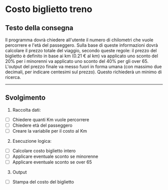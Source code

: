 # Costo biglietto treno

## Testo della consegna

Il programma dovrà chiedere all'utente il numero di chilometri che vuole percorrere e l'età del passeggero.
Sulla base di queste informazioni dovrà calcolare il prezzo totale del viaggio, secondo queste regole:
il prezzo del biglietto è definito in base ai km (0.21 € al km)
va applicato uno sconto del 20% per i minorenni
va applicato uno sconto del 40% per gli over 65.
L'output del prezzo finale va messo fuori in forma umana (con massimo due decimali, per indicare centesimi sul prezzo). Questo richiederà un minimo di ricerca. 

---

## Svolgimento
1. Raccolta dati:
  - [ ] Chiedere quanti Km vuole percorrere
  - [ ] Chiedere età del passeggero
  - [ ] Creare la variabile per il costo al Km
2. Esecuzione logica:
  - [ ] Calcolare costo biglietto intero
  - [ ] Applicare eventuale sconto se minorenne 
  - [ ] Applicare eventuale sconto se over 65
3. Output 
  - [ ] Stampa del costo del biglietto

